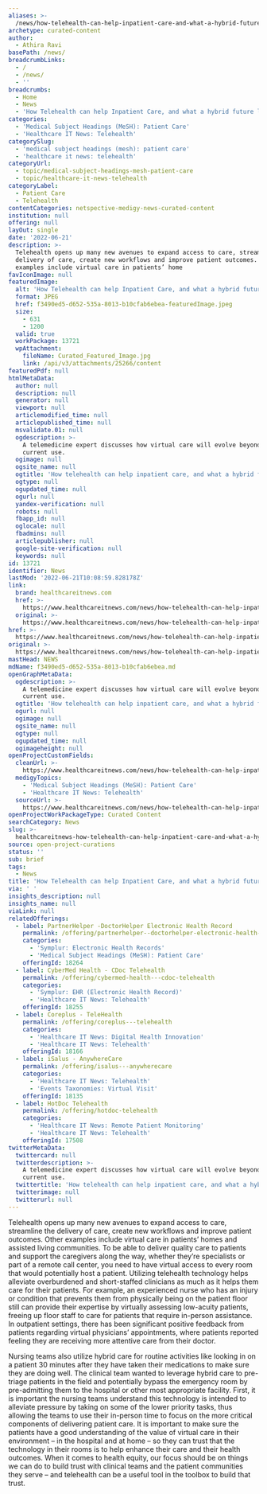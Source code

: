 ```yaml
---
aliases: >-
  /news/how-telehealth-can-help-inpatient-care-and-what-a-hybrid-future-looks-like
archetype: curated-content
author:
  - Athira Ravi
basePath: /news/
breadcrumbLinks:
  - /
  - /news/
  - ''
breadcrumbs:
  - Home
  - News
  - 'How Telehealth can help Inpatient Care, and what a hybrid future looks like'
categories:
  - 'Medical Subject Headings (MeSH): Patient Care'
  - 'Healthcare IT News: Telehealth'
categorySlug:
  - 'medical subject headings (mesh): patient care'
  - 'healthcare it news: telehealth'
categoryUrl:
  - topic/medical-subject-headings-mesh-patient-care
  - topic/healthcare-it-news-telehealth
categoryLabel:
  - Patient Care
  - Telehealth
contentCategories: netspective-medigy-news-curated-content
institution: null
offering: null
layOut: single
date: '2022-06-21'
description: >-
  Telehealth opens up many new avenues to expand access to care, streamline the
  delivery of care, create new workflows and improve patient outcomes. Other
  examples include virtual care in patients’ home
favIconImage: null
featuredImage:
  alt: 'How Telehealth can help Inpatient Care, and what a hybrid future looks like'
  format: JPEG
  href: f3490ed5-d652-535a-8013-b10cfab6ebea-featuredImage.jpeg
  size:
    - 631
    - 1200
  valid: true
  workPackage: 13721
  wpAttachment:
    fileName: Curated_Featured_Image.jpg
    link: /api/v3/attachments/25266/content
featuredPdf: null
htmlMetaData:
  author: null
  description: null
  generator: null
  viewport: null
  articlemodified_time: null
  articlepublished_time: null
  msvalidate.01: null
  ogdescription: >-
    A telemedicine expert discusses how virtual care will evolve beyond its
    current use.
  ogimage: null
  ogsite_name: null
  ogtitle: 'How telehealth can help inpatient care, and what a hybrid future looks like'
  ogtype: null
  ogupdated_time: null
  ogurl: null
  yandex-verification: null
  robots: null
  fbapp_id: null
  oglocale: null
  fbadmins: null
  articlepublisher: null
  google-site-verification: null
  keywords: null
id: 13721
identifier: News
lastMod: '2022-06-21T10:08:59.828178Z'
link:
  brand: healthcareitnews.com
  href: >-
    https://www.healthcareitnews.com/news/how-telehealth-can-help-inpatient-care-and-what-hybrid-future-looks
  original: >-
    https://www.healthcareitnews.com/news/how-telehealth-can-help-inpatient-care-and-what-hybrid-future-looks
href: >-
  https://www.healthcareitnews.com/news/how-telehealth-can-help-inpatient-care-and-what-hybrid-future-looks
original: >-
  https://www.healthcareitnews.com/news/how-telehealth-can-help-inpatient-care-and-what-hybrid-future-looks
mastHead: NEWS
mdName: f3490ed5-d652-535a-8013-b10cfab6ebea.md
openGraphMetaData:
  ogdescription: >-
    A telemedicine expert discusses how virtual care will evolve beyond its
    current use.
  ogtitle: 'How telehealth can help inpatient care, and what a hybrid future looks like'
  ogurl: null
  ogimage: null
  ogsite_name: null
  ogtype: null
  ogupdated_time: null
  ogimageheight: null
openProjectCustomFields:
  cleanUrl: >-
    https://www.healthcareitnews.com/news/how-telehealth-can-help-inpatient-care-and-what-hybrid-future-looks
  medigyTopics:
    - 'Medical Subject Headings (MeSH): Patient Care'
    - 'Healthcare IT News: Telehealth'
  sourceUrl: >-
    https://www.healthcareitnews.com/news/how-telehealth-can-help-inpatient-care-and-what-hybrid-future-looks
openProjectWorkPackageType: Curated Content
searchCategory: News
slug: >-
  healthcareitnews-how-telehealth-can-help-inpatient-care-and-what-a-hybrid-future-looks-like
source: open-project-curations
status: ''
sub: brief
tags:
  - News
title: 'How Telehealth can help Inpatient Care, and what a hybrid future looks like'
via: ' '
insights_description: null
insights_name: null
viaLink: null
relatedOfferings:
  - label: PartnerHelper -DoctorHelper Electronic Health Record
    permalink: /offering/partnerhelper--doctorhelper-electronic-health-record
    categories:
      - 'Symplur: Electronic Health Records'
      - 'Medical Subject Headings (MeSH): Patient Care'
    offeringId: 18264
  - label: CyberMed Health - CDoc Telehealth
    permalink: /offering/cybermed-health---cdoc-telehealth
    categories:
      - 'Symplur: EHR (Electronic Health Record)'
      - 'Healthcare IT News: Telehealth'
    offeringId: 18255
  - label: Coreplus - TeleHealth
    permalink: /offering/coreplus---telehealth
    categories:
      - 'Healthcare IT News: Digital Health Innovation'
      - 'Healthcare IT News: Telehealth'
    offeringId: 18166
  - label: iSalus - AnywhereCare
    permalink: /offering/isalus---anywherecare
    categories:
      - 'Healthcare IT News: Telehealth'
      - 'Events Taxonomies: Virtual Visit'
    offeringId: 18135
  - label: HotDoc Telehealth
    permalink: /offering/hotdoc-telehealth
    categories:
      - 'Healthcare IT News: Remote Patient Monitoring'
      - 'Healthcare IT News: Telehealth'
    offeringId: 17508
twitterMetaData:
  twittercard: null
  twitterdescription: >-
    A telemedicine expert discusses how virtual care will evolve beyond its
    current use.
  twittertitle: 'How telehealth can help inpatient care, and what a hybrid future looks like'
  twitterimage: null
  twitterurl: null
---
```

Telehealth opens up many new avenues to expand access to care, streamline the delivery of care, create new workflows and improve patient outcomes. Other examples include virtual care in patients’ homes and assisted living communities. To be able to deliver quality care to patients and support the caregivers along the way, whether they’re specialists or part of a remote call center, you need to have virtual access to every room that would potentially host a patient. Utilizing telehealth technology helps alleviate overburdened and short-staffed clinicians as much as it helps them care for their patients. For example, an experienced nurse who has an injury or condition that prevents them from physically being on the patient floor still can provide their expertise by virtually assessing low-acuity patients, freeing up floor staff to care for patients that require in-person assistance. In outpatient settings, there has been significant positive feedback from patients regarding virtual physicians’ appointments, where patients reported feeling they are receiving more attentive care from their doctor.

  

Nursing teams also utilize hybrid care for routine activities like looking in on a patient 30 minutes after they have taken their medications to make sure they are doing well. The clinical team wanted to leverage hybrid care to pre-triage patients in the field and potentially bypass the emergency room by pre-admitting them to the hospital or other most appropriate facility. First, it is important the nursing teams understand this technology is intended to alleviate pressure by taking on some of the lower priority tasks, thus allowing the teams to use their in-person time to focus on the more critical components of delivering patient care. It is important to make sure the patients have a good understanding of the value of virtual care in their environment – in the hospital and at home – so they can trust that the technology in their rooms is to help enhance their care and their health outcomes. When it comes to health equity, our focus should be on things we can do to build trust with clinical teams and the patient communities they serve – and telehealth can be a useful tool in the toolbox to build that trust.